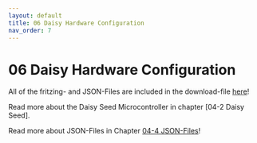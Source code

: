 ```yaml
---
layout: default
title: 06 Daisy Hardware Configuration
nav_order: 7
---
```


# 06 Daisy Hardware Configuration

All of the fritzing- and JSON-Files are included in the download-file <a href="{{ site.baseurl }}/assets/pd-patches/pd-examples.zip" download>here</a>!

Read more about the Daisy Seed Microcontroller in chapter [04-2 Daisy Seed].

Read more about JSON-Files in Chapter [04-4 JSON-Files]({{site.baseurl}}/chapter-04/04-4-json-file)! 
